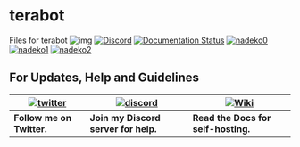 # terabot
Files for terabot
![img](https://ci.appveyor.com/api/projects/status/gmu6b3ltc80hr3k9?svg=true)
[![Discord](https://discordapp.com/api/guilds/117523346618318850/widget.png)](https://discord.gg/nadekobot)
[![Documentation Status](https://readthedocs.org/projects/nadekobot/badge/?version=latest)](http://nadekobot.readthedocs.io/en/latest/?badge=latest)
[![nadeko0](https://cdn.discordapp.com/attachments/266240393639755778/281920716809699328/part1.png)](https://nadekobot.me)
[![nadeko1](https://cdn.discordapp.com/attachments/266240393639755778/281920134967328768/part2.png)](https://discordapp.com/oauth2/authorize?client_id=335304347380613120&scope=bot&permissions=8)
[![nadeko2](https://cdn.discordapp.com/attachments/266240393639755778/281920161311883264/part3.png)](http://nadekobot.readthedocs.io/en/latest/Commands%20List/)

## For Updates, Help and Guidelines

| [![twitter](https://cdn.discordapp.com/attachments/155726317222887425/252192520094613504/twiter_banner.JPG)](https://twitter.com/TheNadekoBot) | [![discord](https://cdn.discordapp.com/attachments/266240393639755778/281920766490968064/discord.png)](https://discord.gg/nadekobot) | [![Wiki](https://cdn.discordapp.com/attachments/266240393639755778/281920793330581506/datcord.png)](http://nadekobot.readthedocs.io/en/latest/)
| --- | --- | --- |
| **Follow me on Twitter.** | **Join my Discord server for help.** | **Read the Docs for self-hosting.** |
